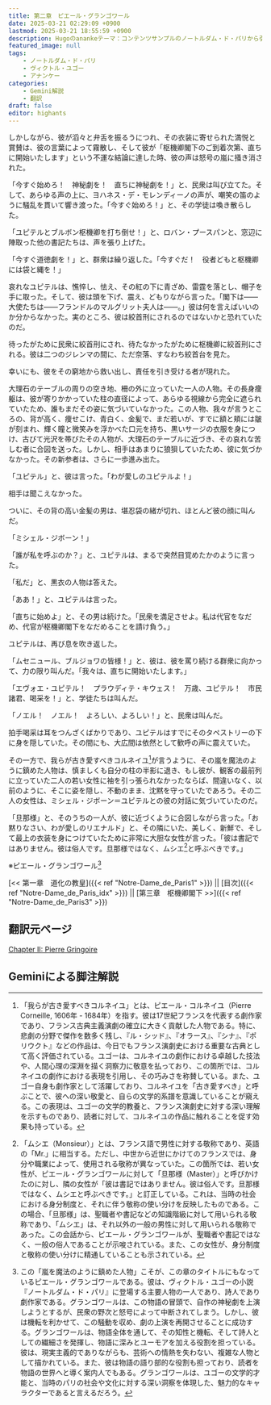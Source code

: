 ```yaml
---
title: 第二章　ピエール・グランゴワール
date: 2025-03-21 02:29:09 +0900
lastmod: 2025-03-21 18:55:59 +0900
description: Hugoのanankeテーマ：コンテンツサンプルのノートルダム・ド・パリから引用の第二章
featured_image: null
tags:
    - ノートルダム・ド・パリ
    - ヴィクトル・ユゴー
    - アナンケー
categories:
    - Gemini解説
    - 翻訳
draft: false
editor: highants
---
```


しかしながら、彼が滔々と弁舌を振るうにつれ、その衣装に寄せられた満悦と賞賛は、彼の言葉によって霧散し、そして彼が「枢機卿閣下のご到着次第、直ちに開始いたします」という不運な結論に達した時、彼の声は怒号の嵐に掻き消された。

「今すぐ始めろ！　神秘劇を！　直ちに神秘劇を！」と、民衆は叫び立てた。そして、あらゆる声の上に、ヨハネス・デ・モレンディーノの声が、嘲笑の笛のように騒乱を貫いて響き渡った。「今すぐ始めろ！」と、その学徒は喚き散らした。

「ユピテルとブルボン枢機卿を打ち倒せ！」と、ロバン・プースパンと、窓辺に陣取った他の書記たちは、声を張り上げた。

「今すぐ道徳劇を！」と、群衆は繰り返した。「今すぐだ！　役者どもと枢機卿には袋と縄を！」

哀れなユピテルは、憔悴し、怯え、その紅の下に青ざめ、雷霆を落とし、帽子を手に取った。<!--more-->そして、彼は頭を下げ、震え、どもりながら言った。「閣下は――大使たちは――フランドルのマルグリット夫人は――。」彼は何を言えばいいのか分からなかった。実のところ、彼は絞首刑にされるのではないかと恐れていたのだ。

待ったがために民衆に絞首刑にされ、待たなかったがために枢機卿に絞首刑にされる。彼は二つのジレンマの間に、ただ奈落、すなわち絞首台を見た。

幸いにも、彼をその窮地から救い出し、責任を引き受ける者が現れた。

大理石のテーブルの周りの空き地、柵の外に立っていた一人の人物。その長身痩躯は、彼が寄りかかっていた柱の直径によって、あらゆる視線から完全に遮られていたため、誰もまだその姿に気づいていなかった。この人物、我々が言うところの、背が高く、痩せこけ、青白く、金髪で、まだ若いが、すでに額と頬には皺が刻まれ、輝く瞳と微笑みを浮かべた口元を持ち、黒いサージの衣服を身につけ、古びて光沢を帯びたその人物が、大理石のテーブルに近づき、その哀れな苦しむ者に合図を送った。しかし、相手はあまりに狼狽していたため、彼に気づかなかった。その新参者は、さらに一歩進み出た。

「ユピテル」と、彼は言った。「わが愛しのユピテルよ！」

相手は聞こえなかった。

ついに、その背の高い金髪の男は、堪忍袋の緒が切れ、ほとんど彼の顔に叫んだ。

「ミシェル・ジボーン！」

「誰が私を呼ぶのか？」と、ユピテルは、まるで突然目覚めたかのように言った。

「私だ」と、黒衣の人物は答えた。

「ああ！」と、ユピテルは言った。

「直ちに始めよ」と、その男は続けた。「民衆を満足させよ。私は代官をなだめ、代官が枢機卿閣下をなだめることを請け負う。」

ユピテルは、再び息を吹き返した。

「ムセニュール、ブルジョワの皆様！」と、彼は、彼を罵り続ける群衆に向かって、力の限り叫んだ。「我々は、直ちに開始いたします。」

「エヴォエ・ユピテル！　プラウディテ・キウェス！　万歳、ユピテル！　市民諸君、喝采を！」と、学徒たちは叫んだ。

「ノエル！　ノエル！　よろしい、よろしい！」と、民衆は叫んだ。

拍手喝采は耳をつんざくばかりであり、ユピテルはすでにそのタペストリーの下に身を隠していた。その間にも、大広間は依然として歓呼の声に震えていた。

その一方で、我らが古き愛すべきコルネイユ[^2]が言うように、その嵐を魔法のように鎮めた人物は、慎ましくも自分の柱の半影に退き、もし彼が、観客の最前列に立っていた二人の若い女性に袖を引っ張られなかったならば、間違いなく、以前のように、そこに姿を隠し、不動のまま、沈黙を守っていたであろう。その二人の女性は、ミシェル・ジボーン＝ユピテルとの彼の対話に気づいていたのだ。

「旦那様」と、そのうちの一人が、彼に近づくように合図しながら言った。「お黙りなさい、わが愛しのリエナルド」と、その隣にいた、美しく、新鮮で、そして最上の衣装を身につけていたために非常に大胆な女性が言った。「彼は書記ではありません。彼は俗人です。旦那様ではなく、ムシエ[^3]と呼ぶべきです。」

※ピエール・グランゴワール[^1]

[<< 第一章　道化の教皇]({{< ref "Notre-Dame_de_Paris1" >}}) || [目次]({{< ref "Notre-Dame_de_Paris_idx" >}}) || [第三章　枢機卿閣下 >>]({{< ref "Notre-Dame_de_Paris3" >}})

## 翻訳元ページ

[Chapter II: Pierre Gringoire](https://ananke-theme.netlify.app/post/chapter-2/)

## Geminiによる脚注解説

[^1]: この「嵐を魔法のように鎮めた人物」こそが、この章のタイトルにもなっているピエール・グランゴワールである。彼は、ヴィクトル・ユゴーの小説『ノートルダム・ド・パリ』に登場する主要人物の一人であり、詩人であり劇作家である。グランゴワールは、この物語の冒頭で、自作の神秘劇を上演しようとするが、民衆の野次と怒号によって中断されてしまう。しかし、彼は機転を利かせて、この騒動を収め、劇の上演を再開させることに成功する。グランゴワールは、物語全体を通して、その知性と機転、そして詩人としての繊細さを発揮し、物語に深みとユーモアを加える役割を担っている。彼は、現実主義的でありながらも、芸術への情熱を失わない、複雑な人物として描かれている。また、彼は物語の語り部的な役割も担っており、読者を物語の世界へと導く案内人でもある。グランゴワールは、ユゴーの文学的才能と、当時のパリの社会や文化に対する深い洞察を体現した、魅力的なキャラクターであると言えるだろう。

[^2]: 「我らが古き愛すべきコルネイユ」とは、ピエール・コルネイユ（Pierre Corneille, 1606年 - 1684年）を指す。彼は17世紀フランスを代表する劇作家であり、フランス古典主義演劇の確立に大きく貢献した人物である。特に、悲劇の分野で傑作を数多く残し、『ル・シッド』、『オラース』、『シナ』、『ポリウクト』などの作品は、今日でもフランス演劇史における重要な古典として高く評価されている。ユゴーは、コルネイユの劇作における卓越した技法や、人間心理の深淵を描く洞察力に敬意を払っており、この箇所では、コルネイユの劇作における表現を引用し、その巧みさを称賛している。また、ユゴー自身も劇作家として活躍しており、コルネイユを「古き愛すべき」と呼ぶことで、彼への深い敬愛と、自らの文学的系譜を意識していることが窺える。この表現は、ユゴーの文学的教養と、フランス演劇史に対する深い理解を示すものであり、読者に対して、コルネイユの作品に触れることを促す効果も持っている。

[^3]: 「ムシエ（Monsieur）」とは、フランス語で男性に対する敬称であり、英語の「Mr.」に相当する。ただし、中世から近世にかけてのフランスでは、身分や職業によって、使用される敬称が異なっていた。この箇所では、若い女性が、ピエール・グランゴワールに対して「旦那様（Master）」と呼びかけたのに対し、隣の女性が「彼は書記ではありません。彼は俗人です。旦那様ではなく、ムシエと呼ぶべきです。」と訂正している。これは、当時の社会における身分制度と、それに伴う敬称の使い分けを反映したものである。この場合、「旦那様」は、聖職者や書記などの知識階級に対して用いられる敬称であり、「ムシエ」は、それ以外の一般の男性に対して用いられる敬称であった。この会話から、ピエール・グランゴワールが、聖職者や書記ではなく、一般の俗人であることが示唆されている。また、この女性が、身分制度と敬称の使い分けに精通していることも示されている。
